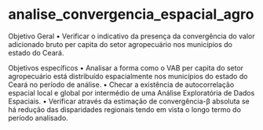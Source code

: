 # analise_convergencia_espacial_agro

Objetivo Geral
• Verificar o indicativo da presença da convergência do valor adicionado bruto per capita do setor agropecuário nos municípios do estado do Ceará. 

Objetivos específicos
• Analisar a forma como o VAB per capita do setor agropecuário está distribuído espacialmente nos municípios do estado do Ceará no período de análise.
• Checar a existência de autocorrelação espacial local e global por intermédio de uma Análise Exploratória de Dados Espaciais.
• Verificar através da estimação de convergência-β absoluta se há redução das disparidades regionais tendo em vista o longo termo do período analisado.
